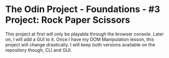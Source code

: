 # The Odin Project - Foundations - #3 Project: Rock Paper Scissors

This project at first will only be playable through the browser console. Later on, I will add a GUI to it.
Once I have my DOM Manipulation lesson, this project will change drastically. I will keep both versions available on the repository though, CLI and GUI.